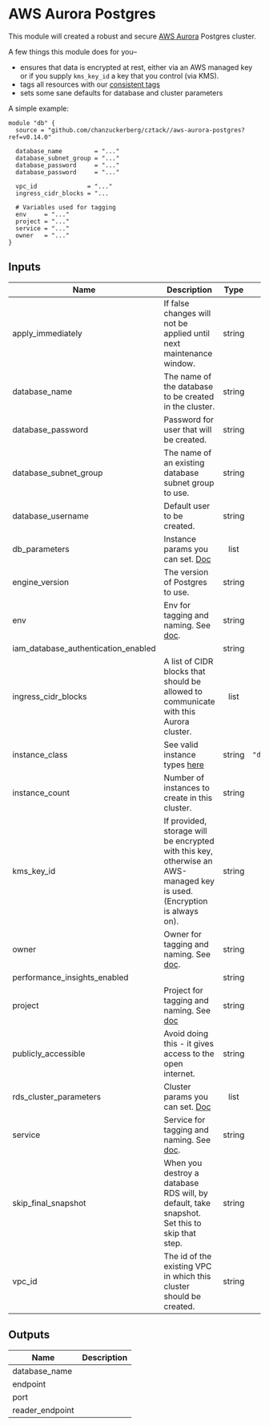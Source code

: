 # AWS Aurora Postgres

This module will created a robust and secure [AWS Aurora](https://aws.amazon.com/rds/aurora/) Postgres cluster.

A few things this module does for you–

* ensures that data is encrypted at rest, either via an AWS managed key or if you supply `kms_key_id` a key that you control (via KMS).
* tags all resources with our [consistent tags](../README.md#Consistent%20Tagging)
* sets some sane defaults for database and cluster parameters

A simple example:

```hcl
module "db" {
  source = "github.com/chanzuckerberg/cztack//aws-aurora-postgres?ref=v0.14.0"

  database_name         = "..."
  database_subnet_group = "..."
  database_password     = "..."
  database_password     = "..."
  
  vpc_id              = "..."
  ingress_cidr_blocks = "...

  # Variables used for tagging
  env     = "..."
  project = "..."
  service = "..."
  owner   = "..."
}
```

<!-- START -->
## Inputs

| Name | Description | Type | Default | Required |
|------|-------------|:----:|:-----:|:-----:|
| apply\_immediately | If false changes will not be applied until next maintenance window. | string | `"false"` | no |
| database\_name | The name of the database to be created in the cluster. | string | n/a | yes |
| database\_password | Password for user that will be created. | string | n/a | yes |
| database\_subnet\_group | The name of an existing database subnet group to use. | string | n/a | yes |
| database\_username | Default user to be created. | string | n/a | yes |
| db\_parameters | Instance params you can set. [Doc](https://docs.aws.amazon.com/AmazonRDS/latest/AuroraUserGuide/AuroraPostgreSQL.Reference.html#AuroraPostgreSQL.Reference.Parameters.Instance) | list | `<list>` | no |
| engine\_version | The version of Postgres to use. | string | `"10"` | no |
| env | Env for tagging and naming. See [doc](../README.md#consistent-tagging). | string | n/a | yes |
| iam\_database\_authentication\_enabled |  | string | `"false"` | no |
| ingress\_cidr\_blocks | A list of CIDR blocks that should be allowed to communicate with this Aurora cluster. | list | n/a | yes |
| instance\_class | See valid instance types [here](https://docs.aws.amazon.com/AmazonRDS/latest/AuroraUserGuide/AuroraPostgreSQL.Managing.html) | string | `"db.r4.large"` | no |
| instance\_count | Number of instances to create in this cluster. | string | `"1"` | no |
| kms\_key\_id | If provided, storage will be encrypted with this key, otherwise an AWS-managed key is used. (Encryption is always on). | string | `""` | no |
| owner | Owner for tagging and naming. See [doc](../README.md#consistent-tagging). | string | n/a | yes |
| performance\_insights\_enabled |  | string | `"false"` | no |
| project | Project for tagging and naming. See [doc](../README.md#consistent-tagging) | string | n/a | yes |
| publicly\_accessible | Avoid doing this - it gives access to the open internet. | string | `"false"` | no |
| rds\_cluster\_parameters | Cluster params you can set. [Doc](https://docs.aws.amazon.com/AmazonRDS/latest/AuroraUserGuide/AuroraPostgreSQL.Reference.html#AuroraPostgreSQL.Reference.Parameters.Cluster) | list | `<list>` | no |
| service | Service for tagging and naming. See [doc](../README.md#consistent-tagging). | string | n/a | yes |
| skip\_final\_snapshot | When you destroy a database RDS will, by default, take snapshot. Set this to skip that step. | string | `"false"` | no |
| vpc\_id | The id of the existing VPC in which this cluster should be created. | string | n/a | yes |

## Outputs

| Name | Description |
|------|-------------|
| database\_name |  |
| endpoint |  |
| port |  |
| reader\_endpoint |  |

<!-- END -->
